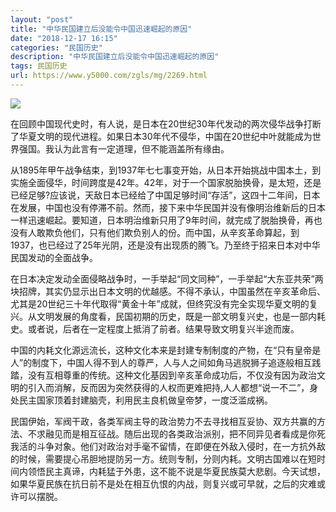 ```yaml
---
layout: "post"
title: "中华民国建立后没能令中国迅速崛起的原因"
date: "2018-12-17 16:15"
categories: "民国历史"
description: "中华民国建立后没能令中国迅速崛起的原因"
tags: 民国历史
url: https://www.y5000.com/zgls/mg/2269.html
---
```






[![](https://img.y5000.com/uploads/allimg/160329/4-16032Z01014417.jpg)](https://www.y5000.com)

在回顾中国现代史时，有人说，是日本在20世纪30年代发动的两次侵华战争打断了华夏文明的现代进程。如果日本30年代不侵华，中国在20世纪中叶就能成为世界强国。我认为此言有一定道理，但不能涵盖所有缘由。

从1895年甲午战争结束，到1937年七七事变开始，从日本开始挑战中国本土，到实施全面侵华，时间跨度是42年。42年，对于一个国家脱胎换骨，是太短，还是已经足够?应该说，天敌日本已经给了中国足够时间“存活”，这四十二年间，日本在发展，中国也没有停滞不前。然而，接下来中华民国并没有像明治维新后的日本一样迅速崛起。要知道，日本明治维新只用了9年时间，就完成了脱胎换骨，再也没有人敢欺负他们，只有他们欺负别人的份。而中国，从辛亥革命算起，到1937，也已经过了25年光阴，还是没有出现质的腾飞。乃至终于招来日本对中华民国发动的全面战争。

在日本决定发动全面侵略战争时，一手举起“同文同种”，一手举起“大东亚共荣”两块招牌，其实仍显示出日本文明的优越感。不得不承认，中国虽然在辛亥革命后、尤其是20世纪三十年代取得“黄金十年”成就，但终究没有完全实现华夏文明的复兴。从文明发展的角度看，民国初期的历史，既是一部文明复兴史，也是一部内耗史。或者说，后者在一定程度上抵消了前者。结果导致文明复兴半途而废。

中国的内耗文化源远流长，这种文化本来是封建专制制度的产物，在“只有皇帝是人”的制度下，中国人得不到人的尊严，人与人之间如角马逃脱狮子追逐般相互践踏，没有互相尊重的传统。这种文化基因到辛亥革命成功后，不仅没有因为政治文明的引入而消解，反而因为突然获得的人权而更难把持,人人都想“说一不二”，身处民主国家顶着封建脑壳，利用民主良机做皇帝梦，一度泛滥成祸。

民国伊始，军阀干政，各类军阀主导的政治势力不去寻找相互妥协、双方共赢的方法、不求融见而是相互征战。随后出现的各类政治派别，把不同异见者看成是你死我活的斗争对象。他们对政治对手毫不留情，在即便在外敌入侵时，在一方抗外敌的时候，需要提心吊胆地提防另一方。统则专制，分则内耗。文明古国难以在短时间内领悟民主真谛，内耗猛于外患，这不能不说是华夏民族莫大悲剧。今天试想，如果华夏民族在抗日前不是处在相互仇恨的内战，则复兴或可早就，之后的灾难或许可以摆脱。
